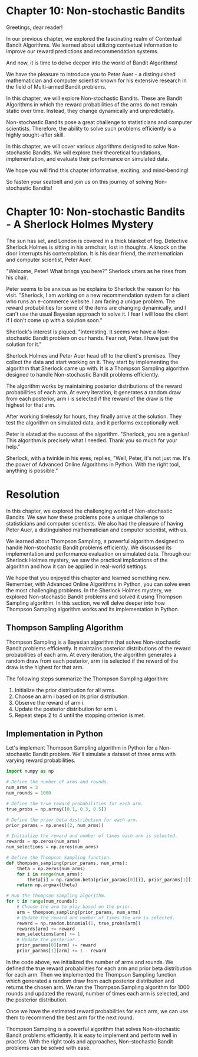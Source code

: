 # Chapter 10: Non-stochastic Bandits

Greetings, dear reader! 

In our previous chapter, we explored the fascinating realm of Contextual Bandit Algorithms. We learned about utilizing contextual information to improve our reward predictions and recommendation systems. 

And now, it is time to delve deeper into the world of Bandit Algorithms!

We have the pleasure to introduce you to Peter Auer - a distinguished mathematician and computer scientist known for his extensive research in the field of Multi-armed Bandit problems. 

In this chapter, we will explore Non-stochastic Bandits. These are Bandit Algorithms in which the reward probabilities of the arms do not remain static over time. Instead, they change dynamically and unpredictably. 

Non-stochastic Bandits pose a great challenge to statisticians and computer scientists. Therefore, the ability to solve such problems efficiently is a highly sought-after skill. 

In this chapter, we will cover various algorithms designed to solve Non-stochastic Bandits. We will explore their theoretical foundations, implementation, and evaluate their performance on simulated data. 

We hope you will find this chapter informative, exciting, and mind-bending! 

So fasten your seatbelt and join us on this journey of solving Non-stochastic Bandits!
# Chapter 10: Non-stochastic Bandits - A Sherlock Holmes Mystery

The sun has set, and London is covered in a thick blanket of fog. Detective Sherlock Holmes is sitting in his armchair, lost in thoughts. A knock on the door interrupts his contemplation. It is his dear friend, the mathematician and computer scientist, Peter Auer.
 
"Welcome, Peter! What brings you here?" Sherlock utters as he rises from his chair.
 
Peter seems to be anxious as he explains to Sherlock the reason for his visit. "Sherlock, I am working on a new recommendation system for a client who runs an e-commerce website. I am facing a unique problem. The reward probabilities for some of the items are changing dynamically, and I can't use the usual Bayesian approach to solve it. I fear I will lose the client if I don't come up with a solution soon."
 
Sherlock's interest is piqued. "Interesting. It seems we have a Non-stochastic Bandit problem on our hands. Fear not, Peter. I have just the solution for it."
 
Sherlock Holmes and Peter Auer head off to the client's premises. They collect the data and start working on it. They start by implementing the algorithm that Sherlock came up with. It is a Thompson Sampling algorithm designed to handle Non-stochastic Bandit problems efficiently. 
 
The algorithm works by maintaining posterior distributions of the reward probabilities of each arm. At every iteration, it generates a random draw from each posterior, arm i is selected if the reward of the draw is the highest for that arm. 
 
After working tirelessly for hours, they finally arrive at the solution. They test the algorithm on simulated data, and it performs exceptionally well.
 
Peter is elated at the success of the algorithm. "Sherlock, you are a genius! This algorithm is precisely what I needed. Thank you so much for your help."
 
Sherlock, with a twinkle in his eyes, replies, "Well, Peter, it's not just me. It's the power of Advanced Online Algorithms in Python. With the right tool, anything is possible."

# Resolution

In this chapter, we explored the challenging world of Non-stochastic Bandits. We saw how these problems pose a unique challenge to statisticians and computer scientists. We also had the pleasure of having Peter Auer, a distinguished mathematician and computer scientist, with us. 

We learned about Thompson Sampling, a powerful algorithm designed to handle Non-stochastic Bandit problems efficiently. We discussed its implementation and performance evaluation on simulated data. Through our Sherlock Holmes mystery, we saw the practical implications of the algorithm and how it can be applied in real-world settings.

We hope that you enjoyed this chapter and learned something new. Remember, with Advanced Online Algorithms in Python, you can solve even the most challenging problems.
In the Sherlock Holmes mystery, we explored Non-stochastic Bandit problems and solved it using Thompson Sampling algorithm. In this section, we will delve deeper into how Thompson Sampling algorithm works and its implementation in Python.

## Thompson Sampling Algorithm

Thompson Sampling is a Bayesian algorithm that solves Non-stochastic Bandit problems efficiently. It maintains posterior distributions of the reward probabilities of each arm. At every iteration, the algorithm generates a random draw from each posterior, arm i is selected if the reward of the draw is the highest for that arm.

The following steps summarize the Thompson Sampling algorithm:

1. Initialize the prior distribution for all arms.
2. Choose an arm i based on its prior distribution.
3. Observe the reward of arm i.
4. Update the posterior distribution for arm i.
5. Repeat steps 2 to 4 until the stopping criterion is met.

## Implementation in Python

Let's implement Thompson Sampling algorithm in Python for a Non-stochastic Bandit problem. We'll simulate a dataset of three arms with varying reward probabilities.

```python
import numpy as np

# Define the number of arms and rounds.
num_arms = 3
num_rounds = 1000

# Define the true reward probabilities for each arm.
true_probs = np.array([0.1, 0.3, 0.5])

# Define the prior beta distribution for each arm.
prior_params = np.ones((2, num_arms))

# Initialize the reward and number of times each arm is selected.
rewards = np.zeros(num_arms)
num_selections = np.zeros(num_arms)

# Define the Thompson Sampling function.
def thompson_sampling(prior_params, num_arms):
    theta = np.zeros(num_arms)
    for i in range(num_arms):
        theta[i] = np.random.beta(prior_params[0][i], prior_params[1][i])
    return np.argmax(theta)

# Run the Thompson Sampling algorithm.
for t in range(num_rounds):
    # Choose the arm to play based on the prior.
    arm = thompson_sampling(prior_params, num_arms)
    # Update the reward and number of times the arm is selected.
    reward = np.random.binomial(1, true_probs[arm])
    rewards[arm] += reward
    num_selections[arm] += 1
    # Update the posterior.
    prior_params[0][arm] += reward
    prior_params[1][arm] += 1 - reward
```

In the code above, we initialized the number of arms and rounds. We defined the true reward probabilities for each arm and prior beta distribution for each arm. Then we implemented the Thompson Sampling function which generated a random draw from each posterior distribution and returns the chosen arm. We ran the Thompson Sampling algorithm for 1000 rounds and updated the reward, number of times each arm is selected, and the posterior distribution.

Once we have the estimated reward probabilities for each arm, we can use them to recommend the best arm for the next round.

Thompson Sampling is a powerful algorithm that solves Non-stochastic Bandit problems efficiently. It is easy to implement and perform well in practice. With the right tools and approaches, Non-stochastic Bandit problems can be solved with ease.